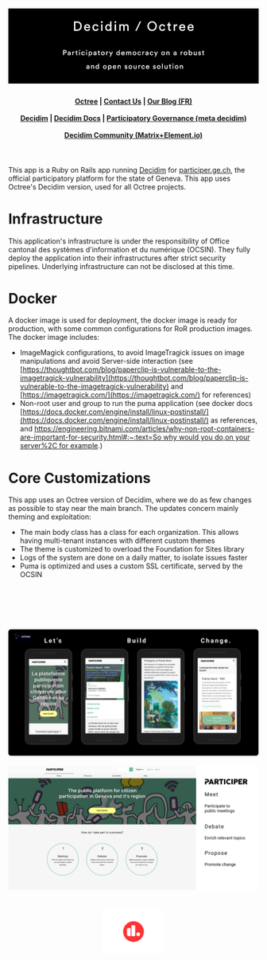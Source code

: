 <h1 align="center"><img src="https://github.com/octree-gva/meta/blob/main/decidim/static/header.png?raw=true" alt="Decidim - Octree Participatory democracy on a robust and open source solution"></h1>
<h4 align="center">
    <a href="https://www.octree.ch">Octree</a> |
    <a href="https://octree.ch/en/contact-us/">Contact Us</a> |
    <a href="https://blog.octree.ch">Our Blog (FR)</a><br/><br/>
    <a href="https://decidim.org">Decidim</a> |
    <a href="https://docs.decidim.org/en/">Decidim Docs</a> |
    <a href="https://meta.decidim.org">Participatory Governance (meta decidim)</a><br/><br/>
    <a href="https://matrix.to/#/+decidim:matrix.org">Decidim Community (Matrix+Element.io)</a>
</h4>


<br/><br/>
This app is a Ruby on Rails app running [Decidim](decidim.org) for [participer.ge.ch](participer.ge.ch), the official participatory platform for the state of Geneva.
This app uses Octree's Decidim version, used for all Octree projects.

# Infrastructure

This application's infrastructure is under the responsibility of Office cantonal des systèmes d'information et du numérique (OCSIN). They fully deploy the application into their infrastructures after strict security pipelines. Underlying infrastructure can not be disclosed at this time.

# Docker

A docker image is used for deployment, the docker image is ready for production, with some common configurations for RoR production images. The docker image includes:

- ImageMagick configurations, to avoid ImageTragick issues on image manipulations and avoid Server-side interaction (see [https://thoughtbot.com/blog/paperclip-is-vulnerable-to-the-imagetragick-vulnerability](https://thoughtbot.com/blog/paperclip-is-vulnerable-to-the-imagetragick-vulnerability) and [https://imagetragick.com/](https://imagetragick.com/) for references)
- Non-root user and group to run the puma application (see docker docs [https://docs.docker.com/engine/install/linux-postinstall/](https://docs.docker.com/engine/install/linux-postinstall/) as references, and [https://engineering.bitnami.com/articles/why-non-root-containers-are-important-for-security.html#:~:text=So why would you do,on your server%2C for example](https://engineering.bitnami.com/articles/why-non-root-containers-are-important-for-security.html#:~:text=So%20why%20would%20you%20do,on%20your%20server%2C%20for%20example).)


# Core Customizations

This app uses an Octree version of Decidim, where we do as few changes as possible to stay near the main branch. The updates concern mainly theming and exploitation:

- The main body class has a class for each organization. This allows having multi-tenant instances with different custom themes
- The theme is customized to overload the Foundation for Sites library
- Logs of the system are done on a daily matter, to isolate issues faster
- Puma is optimized and uses a custom SSL certificate, served by the OCSIN



<br /><br />
<h4 align="center">
    <br /><br />
    <img src="https://github.com/octree-gva/meta/blob/main/decidim/static/participerge/mobile_participer_ge.png?raw=true" /><br /><br />
    <img src="https://github.com/octree-gva/meta/blob/main/decidim/static/participerge/desktop_participer_ge.png?raw=true" /><br /><br />
</h4>



<h4 align="center">
    <img src="https://raw.githubusercontent.com/octree-gva/meta/main/decidim/static/decidim_avatar.svg" width="124" />
</h4>